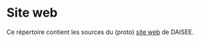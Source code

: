 # Site web

Ce répertoire contient les sources du (proto) [site web](http://daisee.github.io) de DAISEE. 
